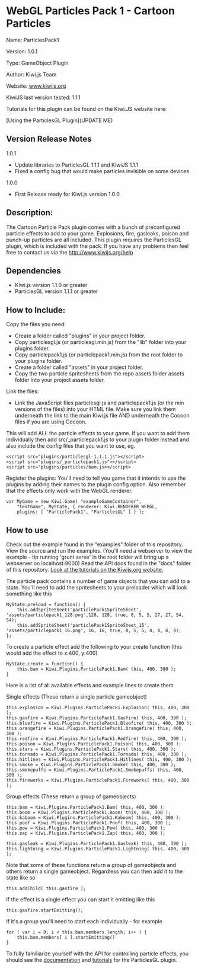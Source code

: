 WebGL Particles Pack 1 - Cartoon Particles
==========================================

Name: ParticlesPack1

Version: 1.0.1

Type: GameObject Plugin

Author: Kiwi.js Team

Website: www.kiwijs.org

KiwiJS last version tested: 1.1.1

Tutorials for this plugin can be found on the Kiwi.JS website here:

[Using the ParticlesGL Plugin](UPDATE ME)


## Version Release Notes
1.0.1
- Update libraries to ParticlesGL 1.1.1 and KiwiJS 1.1.1
- Fixed a config bug that would make particles invisible on some devices

1.0.0
- First Release ready for Kiwi.js version 1.0.0


## Description:
The Cartoon Particle Pack plugin comes with a bunch of preconfigured particle effects to add to your game.
Explosions, fire, gasleaks, poison and punch-up particles are all included. This plugin requires the
ParticlesGL plugin, which is included with the pack. 
If you have any problems then feel free to contact us via the http://www.kiwijs.org/help


## Dependencies

- Kiwi.js version 1.1.0 or greater
- ParticlesGL version 1.1.1 or greater

## How to Include:

Copy the files you need:
- Create a folder called "plugins" in your project folder.
- Copy particlesgl.js (or particlesgl.min.js) from the "lib" folder into your plugins folder.
- Copy particlepack1.js (or particlepack1.min.js) from the root folder to your plugins folder.
- Create a folder called "assets" in your project folder.
- Copy the two particle spritesheets from the repo assets folder assets folder into your project assets folder. 

Link the files:
- Link the JavaScript files particlesgl.js and particlepack1.js (or the min versions of the files) into your HTML file. Make sure you link them underneath the link to the main Kiwi.js file AND underneath the Cocoon files if you are using Cocoon.

	<script src="plugins/particlesgl-1.1.1.js"></script>
	<script src="plugins/particlepack1-1.0.1.js"></script>

This will add ALL the particle effects to your game. If you want to add them individually then add src/_particlepack1.js to your plugin folder instead and also include the config files that you want to use, eg.

	<script src="plugins/particlesgl-1.1.1.js"></script>
	<script src="plugins/_particlepack1.js"></script>
	<script src="plugins/particles/bam.js></script>

Register the plugins:
You'll need to tell you game that it intends to use the plugins by adding their names to the plugin config option. Also remember that the effects only work with the WebGL renderer. 

	var MyGame = new Kiwi.Game( "exampleGameContainer",
		"testGame", MyState, { renderer: Kiwi.RENDERER_WEBGL,
		plugins: [ "ParticlePack1", "ParticlesGL" ] } );

## How to use

Check out the example found in the "examples" folder of this repository. View the source and run the examples. (You'll need a webserver to view the example - tip running 'grunt serve' in the root folder will bring up a webserver on localhost:9000)
Read the API docs found in the "docs" folder of this repository.
[Look at the tutorials on the Kiwijs.org website.](Something)

The particle pack contains a number of game objects that you can add to a state. You'll need to add the spritesheets to your preloader which will look something like this

	MyState.preload = function() {
		this.addSpriteSheet('particlePack1SpriteSheet', 'assets/particlepack1_128.png',128, 128, true, 8, 5, 5, 27, 27, 54, 54);
		this.addSpriteSheet('particlePack1SpriteSheet_16', 'assets/particlepack1_16.png', 16, 16, true, 8, 5, 5, 4, 4, 8, 8);
	};

To create a particle effect add the following to your create function (this would add the effect to x:400, y:400)

	MyState.create = function() {
		this.bam = Kiwi.Plugins.ParticlePack1.Bam( this, 400, 300 );
	}

Here is a list of all available effects and example lines to create them.

Single effects (These return a single particle gameobject)

	this.explosion = Kiwi.Plugins.ParticlePack1.Explosion( this, 400, 300 );
	this.gasfire = Kiwi.Plugins.ParticlePack1.Gasfire( this, 400, 300 );
	this.bluefire = Kiwi.Plugins.ParticlePack1.Bluefire( this, 400, 300 );
	this.orangefire = Kiwi.Plugins.ParticlePack1.Orangefire( this, 400, 300 );
	this.redfire = Kiwi.Plugins.ParticlePack1.Redfire( this, 400, 300 );
	this.poison = Kiwi.Plugins.ParticlePack1.Poison( this, 400, 300 );
	this.stars = Kiwi.Plugins.ParticlePack1.Stars( this, 400, 300 );
	this.tornado = Kiwi.Plugins.ParticlePack1.Tornado( this, 400, 300 );
	this.hitlines = Kiwi.Plugins.ParticlePack1.Hitlines( this, 400, 300 );
	this.smoke = Kiwi.Plugins.ParticlePack1.Smoke( this, 400, 300 );
	this.smokepuffs = Kiwi.Plugins.ParticlePack1.Smokepuffs( this, 400, 300 );
	this.fireworks = Kiwi.Plugins.ParticlePack1.Fireworks( this, 400, 300 );
	

Group effects (These return a group of gameobjects)

	this.bam = Kiwi.Plugins.ParticlePack1.Bam( this, 400, 300 );
	this.boom = Kiwi.Plugins.ParticlePack1.Boom( this, 400, 300 );
	this.kaboom = Kiwi.Plugins.ParticlePack1.Kaboom( this, 400, 300 );
	this.poof = Kiwi.Plugins.ParticlePack1.Poof( this, 400, 300 );
	this.pow = Kiwi.Plugins.ParticlePack1.Pow( this, 400, 300 );
	this.zap = Kiwi.Plugins.ParticlePack1.Zap( this, 400, 300 );
	
	this.gasleak = Kiwi.Plugins.ParticlePack1.Gasleak( this, 400, 300 );
	this.lightning = Kiwi.Plugins.ParticlePack1.Lightning( this, 400, 300 );

Note that some of these functions return a group of gameobjects and others return a single gameobject. Regardless you can then add it to the state like so

	this.addChild( this.gasfire );

If the effect is a single effect you can start it emitting like this

	this.gasfire.startEmitting();

If it's a group you'll need to start each individually - for example

	for ( var i = 0; i < this.bam.members.length; i++ ) {
		this.bam.members[ i ].startEmitting()
	}

To fully familiarize yourself with the API for controlling particle effects, you should see the [documentation](link) and [tutorials](link) for the ParticlesGL plugin.

